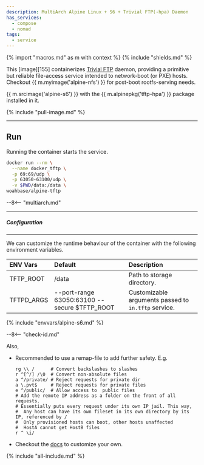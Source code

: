 ```yaml
---
description: MultiArch Alpine Linux + S6 + Trivial FTP(-hpa) Daemon
has_services:
  - compose
  - nomad
tags:
  - service
---
```


{% import "macros.md" as m with context %}
{% include "shields.md" %}

This [image][155] containerizes [Trivial FTP][1] daemon, providing
a primitive but reliable file-access service intended to
network-boot (or PXE) hosts. Checkout {{ m.myimage('alpine-nfs')
}} for post-boot rootfs-serving needs.

{{ m.srcimage('alpine-s6') }} with the {{ m.alpinepkg('tftp-hpa')
}} package installed in it.

{% include "pull-image.md" %}

---
Run
---

Running the container starts the service.

``` sh
docker run --rm \
  --name docker_tftp \
  -p 69:69/udp \
  -p 63050-63100/udp \
  -v $PWD/data:/data \
woahbase/alpine-tftp
```
--8<-- "multiarch.md"

---
##### Configuration
---

We can customize the runtime behaviour of the container with the
following environment variables.

| ENV Vars   | Default                                      | Description
| :---       | :---                                         | :---
| TFTP_ROOT  | /data                                        | Path to storage directory.
| TFTPD_ARGS | --port-range 63050:63100 --secure $TFTP_ROOT | Customizable arguments passed to `in.tftp` service.
{% include "envvars/alpine-s6.md" %}

--8<-- "check-id.md"

Also,

* Recommended to use a remap-file to add further safety. E.g.
  ```
  rg \\ /      # Convert backslashes to slashes
  r ^[^/] /\0  # Convert non-absolute files
  a ^/private/ # Reject requests for private dir
  a \.pvt$     # Reject requests for private files
  e ^/public/  # Allow access to  public files
  # Add the remote IP address as a folder on the front of all requests.
  # Essentially puts every request under its own IP jail. This way,
  #  Any host can have its own fileset in its own directory by its IP, referenced by /
  #  Only provisioned hosts can boot, other hosts unaffected
  #  HostA cannot get HostB files
  r ^ \i/
  ```

* Checkout the [docs][2] to customize your own.

[1]: https://git.kernel.org/pub/scm/network/tftp/tftp-hpa.git
[2]: https://linux.die.net/man/8/in.tftpd

{% include "all-include.md" %}
